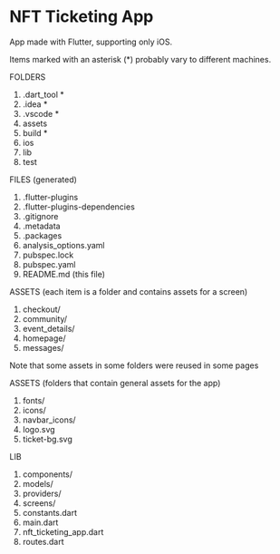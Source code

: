 # NFT Ticketing App

App made with Flutter, supporting only iOS.


Items marked with an asterisk (*) probably vary to different machines.

FOLDERS
1. .dart_tool *
2. .idea *
3. .vscode *
4. assets
5. build *
6. ios
7. lib
8. test

FILES (generated)
1. .flutter-plugins
2. .flutter-plugins-dependencies
3. .gitignore
4. .metadata
5. .packages
6. analysis_options.yaml
7. pubspec.lock
8. pubspec.yaml
9. README.md (this file)

ASSETS (each item is a folder and contains assets for a screen)
1. checkout/
2. community/
3. event_details/
4. homepage/
5. messages/

Note that some assets in some folders were reused in some pages

ASSETS (folders that contain general assets for the app)
1. fonts/
2. icons/
3. navbar_icons/
4. logo.svg
5. ticket-bg.svg


LIB
1. components/
2. models/
3. providers/
4. screens/
5. constants.dart
6. main.dart
7. nft_ticketing_app.dart
8. routes.dart